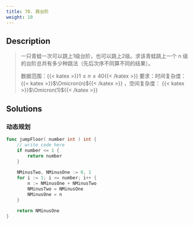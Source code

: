 ```yaml
---
title: 70. 跳台阶
weight: 10
---
```

## Description

> 一只青蛙一次可以跳上1级台阶，也可以跳上2级。求该青蛙跳上一个 n 级的台阶总共有多少种跳法（先后次序不同算不同的结果）。
> 
> 数据范围：{{< katex >}}$1 \leq n \leq 40${{< /katex >}}
> 要求：时间复杂度：{{< katex >}}$\Omicron(n)${{< /katex >}} ，空间复杂度： {{< katex >}}$\Omicron(1)${{< /katex >}}

## Solutions

### 动态规划

```go
func jumpFloor( number int ) int {
    // write code here
    if number <= 1 {
        return number
    }
    
    NMinusTwo, NMinusOne := 0, 1
    for i := 1; i <= number; i++ {
        n := NMinusOne + NMinusTwo
        NMinusTwo = NMinusOne
        NMinusOne = n
    }
    
    return NMinusOne
}
```
